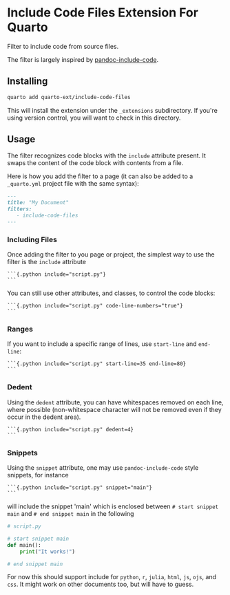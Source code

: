 # Include Code Files Extension For Quarto

Filter to include code from source files.

The filter is largely inspired by
[pandoc-include-code](https://github.com/owickstrom/pandoc-include-code).

## Installing

```bash
quarto add quarto-ext/include-code-files
```

This will install the extension under the `_extensions` subdirectory.
If you're using version control, you will want to check in this directory.

## Usage

The filter recognizes code blocks with the `include` attribute present. It swaps the content of the code block with contents from a file.

Here is how you add the filter to a page (it can also be added to a `_quarto.yml` project file with the same syntax):

````markdown
---
title: "My Document"
filters:
   - include-code-files
---

````

### Including Files

Once adding the filter to you page or project, the simplest way to use the filter is the `include` attribute

    ```{.python include="script.py"}
    ```

You can still use other attributes, and classes, to control the code blocks:

    ```{.python include="script.py" code-line-numbers="true"}
    ```

### Ranges

If you want to include a specific range of lines, use `start-line` and `end-line`:

    ```{.python include="script.py" start-line=35 end-line=80}
    ```

### Dedent

Using the `dedent` attribute, you can have whitespaces removed on each line, where possible (non-whitespace character will not be removed even if they occur
in the dedent area).

    ```{.python include="script.py" dedent=4}
    ```

### Snippets

Using the `snippet` attribute, one may use ``pandoc-include-code`` style 
snippets, for instance

    ```{.python include="script.py" snippet="main"}
    ```

will include the snippet 'main' which is enclosed between ``# start snippet main``
and ``# end snippet main`` in the following 

```python
# script.py

# start snippet main
def main():
    print("It works!")

# end snippet main
```


For now this should support include for ``python``, ``r``, ``julia``, ``html``,
``js``, ``ojs``, and ``css``. It might work on other documents too, but will 
have to guess.
